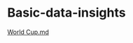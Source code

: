 # Basic-data-insights

[World Cup.md](https://github.com/BenjaminAbabio/Basic-data-insights/files/10290360/World.Cup.md)
